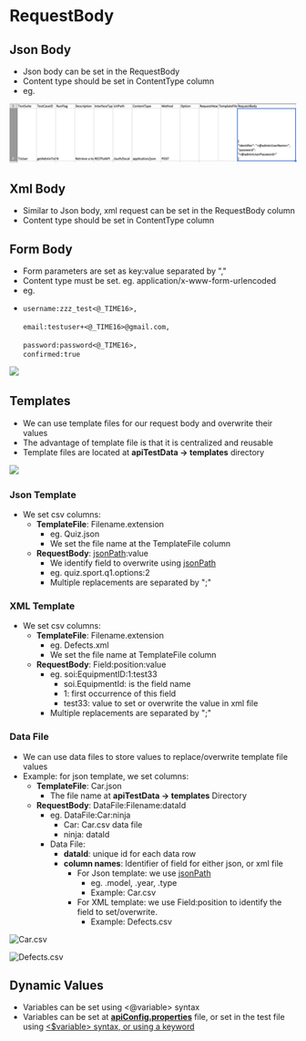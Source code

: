 # RequestBody

## Json Body

* Json body can be set in the RequestBody
* Content type should be set in ContentType column
* eg. 

![](../../.gitbook/assets/image%20%2855%29.png)

## Xml Body

* Similar to Json body, xml request can be set in the RequestBody column
* Content type should be set in ContentType column

## Form Body

* Form parameters are set as key:value separated by ","
* Content type must be set. eg. application/x-www-form-urlencoded
* eg.
* ```text
  username:zzz_test<@_TIME16>,

  email:testuser+<@_TIME16>@gmail.com,

  password:password<@_TIME16>,
  confirmed:true
  ```

![](../../.gitbook/assets/image%20%281%29.png)

## Templates

* We can use template files for our request body and overwrite their values
* The advantage of template file is that it is centralized and reusable
* Template files are located at **apiTestData -&gt; templates** directory

![](../../.gitbook/assets/image%20%28112%29.png)

### Json Template

* We set csv columns:
  * **TemplateFile**:  Filename.extension
    * eg. Quiz.json
    * We set the file name at the TemplateFile column
  * **RequestBody**: [jsonPath](https://docs.autonomx.io/service-level-testing/interface/rest-api/json-path):value
    * We identify field to overwrite using [jsonPath](https://docs.autonomx.io/service-level-testing/interface/rest-api/json-path)
    * eg. quiz.sport.q1.options:2
    * Multiple replacements are separated by ";"

### XML Template

* We set csv columns:
  * **TemplateFile**: Filename.extension
    * eg. Defects.xml
    * We set the file name at TemplateFile column
  * **RequestBody**: Field:position:value
    * eg. soi:EquipmentID:1:test33
      * soi.EquipmentId: is the field name
      * 1: first occurrence of this field 
      * test33: value to set or overwrite the value in xml file
    * Multiple replacements are separated by ";"

### Data File

* We can use data files to store values to replace/overwrite template file values
* Example: for json template, we set columns:
  * **TemplateFile**: Car.json
    * The file name at **apiTestData -&gt; templates** Directory
  * **RequestBody**: DataFile:Filename:dataId
    * eg. DataFile:Car:ninja
      * Car: Car.csv data file
      * ninja: dataId
    * Data File:
      * **dataId**: unique id for each data row
      * **column names**: Identifier of field for either json, or xml file
        * For Json template: we use  [jsonPath](https://docs.autonomx.io/service-level-testing/interface/rest-api/json-path)
          * eg. .model, .year, .type
          * Example: Car.csv
        * For XML template: we use Field:position to identify the field to set/overwrite. 
          * Example: Defects.csv

![Car.csv](../../.gitbook/assets/image%20%2811%29.png)

![Defects.csv](../../.gitbook/assets/image%20%2812%29.png)

## Dynamic Values

* Variables can be set using &lt;@variable&gt; syntax
* Variables can be set at [**apiConfig.properties**](https://docs.autonomx.io/configuration/apiconfig) file, or set in the test file using [&lt;$variable&gt; syntax, or using a keyword](https://docs.autonomx.io/service-level-testing/features/configuration#storing-values)

